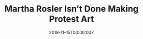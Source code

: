 ---
url: https://www.nytimes.com/2018/11/06/arts/design/martha-rosler-jewish-museum.html
title: Martha Rosler Isn’t Done Making Protest Art
publication: The New York Times
date: 2018-11-15T00:00:00Z  
image: ""
---